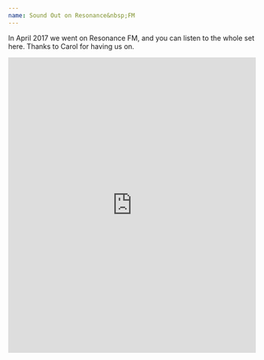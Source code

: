 ```yaml
---
name: Sound Out on Resonance&nbsp;FM
---
```


In April 2017 we went on Resonance FM, and you can listen to the whole set here. Thanks to Carol for having us on.

<iframe width="100%" height="600" scrolling="no" frameborder="no" allow="autoplay" src="https://w.soundcloud.com/player/?url=https%3A//api.soundcloud.com/playlists/318822277&color=%23ff5500&auto_play=false&hide_related=false&show_comments=true&show_user=true&show_reposts=false&show_teaser=true"></iframe>